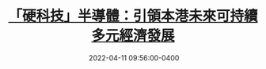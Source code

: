 ---
layout: post
title: <a href='https://www.master-insight.com/%e3%80%8c%e7%a1%ac%e7%a7%91%e6%8a%80%e3%80%8d%e5%8d%8a%e5%b0%8e%e9%ab%94%ef%bc%9a%e5%bc%95%e9%a0%98%e6%9c%ac%e6%b8%af%e6%9c%aa%e4%be%86%e5%8f%af%e6%8c%81%e7%ba%8c%e5%a4%9a%e5%85%83%e7%b6%93%e6%bf%9f/' target="_blank">「硬科技」半導體：引領本港未來可持續多元經濟發展</a> 
date:  2022-04-11 09:56:00-0400
description: 半導體行業作為明星行業，既有前景，又是大勢所趨。此行業將壯大本地再工業化人才庫，為工業4.0和工商界注入新動力，提升香港的競爭力。為年輕一代提供合適的工作機會和新技術知識，促成技術開發與學術研究合作。
tags: Reindustrialization HongKong
categories: Chinese 
---